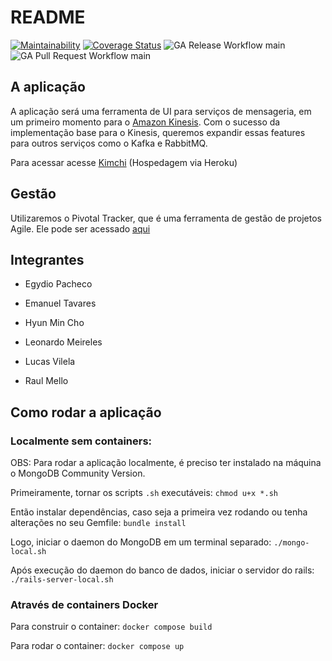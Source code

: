 # README
[![Maintainability](https://api.codeclimate.com/v1/badges/ce8783c839063c27b944/maintainability)](https://codeclimate.com/github/Fermented-Software/Kimchi/maintainability)
[![Coverage Status](https://coveralls.io/repos/github/Fermented-Software/Kimchi/badge.svg?branch=main)](https://coveralls.io/github/Fermented-Software/Kimchi?branch=main)
![GA Release Workflow main](https://github.com/Fermented-Software/Kimchi/actions/workflows/ci-release.yaml/badge.svg?branch=main)
![GA Pull Request Workflow main](https://github.com/Fermented-Software/Kimchi/actions/workflows/build-and-test.yaml/badge.svg?branch=main)

## A aplicação
A aplicação será uma ferramenta de UI para serviços de mensageria, em um primeiro momento para o [Amazon Kinesis](https://aws.amazon.com/pt/kinesis/).
Com o sucesso da implementação base para o Kinesis, queremos expandir essas features para outros serviços como o Kafka e RabbitMQ.

Para acessar acesse [Kimchi](https://kimchi-app.herokuapp.com) (Hospedagem via Heroku)

## Gestão
Utilizaremos o Pivotal Tracker, que é uma ferramenta de gestão de projetos Agile. Ele pode ser acessado [aqui](https://www.pivotaltracker.com/n/projects/2603031)

## Integrantes

- Egydio Pacheco

- Emanuel Tavares

- Hyun Min Cho

- Leonardo Meireles

- Lucas Vilela

- Raul Mello

## Como rodar a aplicação

### Localmente sem containers:
OBS: Para rodar a aplicação localmente, é preciso ter instalado na máquina o MongoDB Community Version.  

Primeiramente, tornar os scripts `.sh` executáveis:
`chmod u+x *.sh`

Então instalar dependências, caso seja a primeira vez rodando ou tenha alterações no seu Gemfile:
`bundle install`

Logo, iniciar o daemon do MongoDB em um terminal separado:
`./mongo-local.sh`

Após execução do daemon do banco de dados, iniciar o servidor do rails: 
`./rails-server-local.sh`

### Através de containers Docker

Para construir o container:
`docker compose build`

Para rodar o container:
`docker compose up`